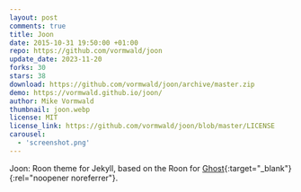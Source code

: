 ```yaml
---
layout: post
comments: true
title: Joon
date: 2015-10-31 19:50:00 +01:00
repo: https://github.com/vormwald/joon
update_date: 2023-11-20
forks: 30
stars: 38
download: https://github.com/vormwald/joon/archive/master.zip
demo: https://vormwald.github.io/joon/
author: Mike Vormwald
thumbnail: joon.webp
license: MIT
license_link: https://github.com/vormwald/joon/blob/master/LICENSE
carousel:
  - 'screenshot.png'
---
```


Joon: Roon theme for Jekyll, based on the Roon for [Ghost](https://github.com/tryghost/roon/){:target="_blank"}{:rel="noopener noreferrer"}.
